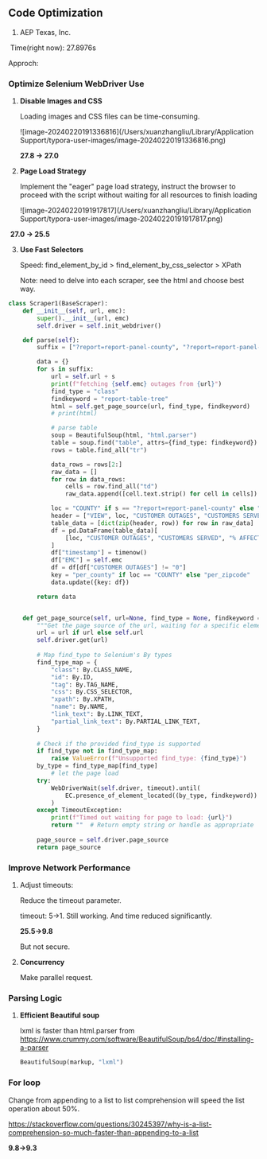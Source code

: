 ## Code Optimization



1. AEP Texas, Inc.

​	Time(right now): 27.8976s

Approch:

### **Optimize Selenium WebDriver Use**

1. **Disable Images and CSS**

   Loading images and CSS files can be time-consuming.

   ![image-20240220191336816](/Users/xuanzhangliu/Library/Application Support/typora-user-images/image-20240220191336816.png)

   **27.8 -> 27.0**

2. **Page Load Strategy**

   Implement the "eager" page load strategy, instruct the browser to proceed with the script without waiting for all resources to finish loading

   ![image-20240220191917817](/Users/xuanzhangliu/Library/Application Support/typora-user-images/image-20240220191917817.png)

​	**27.0 -> 25.5**

3. **Use Fast Selectors**

   Speed: find_element_by_id > find_element_by_css_selector > XPath

   Note: need to delve into each scraper, see the html and choose best way. 

```python
class Scraper1(BaseScraper):
    def __init__(self, url, emc):
        super().__init__(url, emc)
        self.driver = self.init_webdriver()

    def parse(self):
        suffix = ["?report=report-panel-county", "?report=report-panel-zip"]

        data = {}
        for s in suffix:
            url = self.url + s
            print(f"fetching {self.emc} outages from {url}")
            find_type = "class"
            findkeyword = "report-table-tree"
            html = self.get_page_source(url, find_type, findkeyword)
            # print(html)

            # parse table
            soup = BeautifulSoup(html, "html.parser")
            table = soup.find("table", attrs={find_type: findkeyword})
            rows = table.find_all("tr")

            data_rows = rows[2:]
            raw_data = []
            for row in data_rows:
                cells = row.find_all("td")
                raw_data.append([cell.text.strip() for cell in cells])

            loc = "COUNTY" if s == "?report=report-panel-county" else "ZIP"
            header = ["VIEW", loc, "CUSTOMER OUTAGES", "CUSTOMERS SERVED", "% AFFECTED"]
            table_data = [dict(zip(header, row)) for row in raw_data]
            df = pd.DataFrame(table_data)[
                [loc, "CUSTOMER OUTAGES", "CUSTOMERS SERVED", "% AFFECTED"]
            ]
            df["timestamp"] = timenow()
            df["EMC"] = self.emc
            df = df[df["CUSTOMER OUTAGES"] != "0"]
            key = "per_county" if loc == "COUNTY" else "per_zipcode"
            data.update({key: df})

        return data


    def get_page_source(self, url=None, find_type = None, findkeyword = None, timeout=10):
        """Get the page source of the url, waiting for a specific element type to be present."""
        url = url if url else self.url
        self.driver.get(url)
        
        # Map find_type to Selenium's By types
        find_type_map = {
            "class": By.CLASS_NAME,
            "id": By.ID,
            "tag": By.TAG_NAME,
            "css": By.CSS_SELECTOR,
            "xpath": By.XPATH,
            "name": By.NAME,
            "link_text": By.LINK_TEXT,
            "partial_link_text": By.PARTIAL_LINK_TEXT,
        }
        
        # Check if the provided find_type is supported
        if find_type not in find_type_map:
            raise ValueError(f"Unsupported find_type: {find_type}")
        by_type = find_type_map[find_type]
            # let the page load
        try:
            WebDriverWait(self.driver, timeout).until(
                EC.presence_of_element_located((by_type, findkeyword))
            )
        except TimeoutException:
            print(f"Timed out waiting for page to load: {url}")
            return ""  # Return empty string or handle as appropriate
        
        page_source = self.driver.page_source
        return page_source
```

### **Improve Network Performance**

1. Adjust timeouts: 

   Reduce the timeout parameter.

   timeout: 5->1. Still working. And time reduced significantly.

   **25.5->9.8**

   But not secure.

2. **Concurrency**

   Make parallel request. 

### Parsing Logic

1. **Efficient Beautiful soup**

   lxml is faster than html.parser
   from https://www.crummy.com/software/BeautifulSoup/bs4/doc/#installing-a-parser

   ```python
   BeautifulSoup(markup, "lxml")
   ```

### For loop 

Change from appending to a list to list comprehension will speed the list operation about 50%.

https://stackoverflow.com/questions/30245397/why-is-a-list-comprehension-so-much-faster-than-appending-to-a-list

**9.8->9.3**


